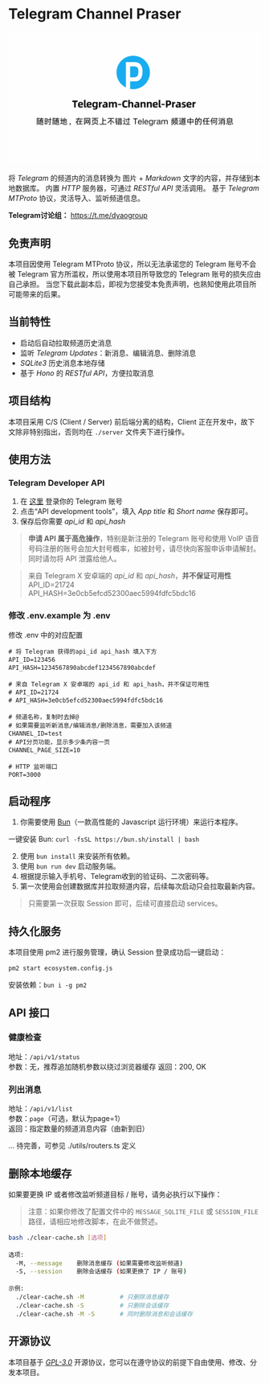 # Telegram Channel Praser

<div align="center">
  <img src="./assets/banner.png" alt="banner">
</div>

将 *Telegram* 的频道内的消息转换为 图片 + *Markdown* 文字的内容，并存储到本地数据库。
内置  *HTTP* 服务器，可通过 *RESTful API* 灵活调用。
基于 *Telegram MTProto* 协议，灵活导入、监听频道信息。

**Telegram讨论组：** https://t.me/dyaogroup

## 免责声明

本项目因使用 Telegram MTProto 协议，所以无法承诺您的 Telegram 账号不会被 Telegram 官方所滥权，所以使用本项目所导致您的 Telegram 账号的损失应由自己承担。
当您下载此副本后，即视为您接受本免责声明，也熟知使用此项目所可能带来的后果。

## 当前特性

- 启动后自动拉取频道历史消息
- 监听 *Telegram Updates*：新消息、编辑消息、删除消息
- *SQLite3* 历史消息本地存储
- 基于 *Hono* 的 *RESTful API*，方便拉取消息

## 项目结构

本项目采用 C/S (Client / Server) 前后端分离的结构，Client 正在开发中，故下文除非特别指出，否则均在 `./server` 文件夹下进行操作。

## 使用方法

### Telegram Developer API
1. 在 [这里](https://my.telegram.org/ "这里") 登录你的 Telegram 账号
2. 点击“API development tools”，填入 *App title* 和 *Short name* 保存即可。
3. 保存后你需要 *api_id* 和 *api_hash*

> **申请 API 属于高危操作**，特别是新注册的 Telegram 账号和使用 VoIP 语音号码注册的账号会加大封号概率，如被封号，请尽快向客服申诉申请解封。同时请勿将 API 泄露给他人。

> 来自 Telegram X 安卓端的 *api_id* 和 *api_hash*，**并不保证可用性**  
API_ID=21724  
API_HASH=3e0cb5efcd52300aec5994fdfc5bdc16  

### 修改 .env.example 为 .env

修改 .env 中的对应配置

```
# 将 Telegram 获得的api_id api_hash 填入下方
API_ID=123456
API_HASH=1234567890abcdef1234567890abcdef

# 来自 Telegram X 安卓端的 api_id 和 api_hash，并不保证可用性
# API_ID=21724
# API_HASH=3e0cb5efcd52300aec5994fdfc5bdc16

# 频道名称，复制时去掉@
# 如果需要监听新消息/编辑消息/删除消息，需要加入该频道
CHANNEL_ID=test
# API分页功能，显示多少条内容一页
CHANNEL_PAGE_SIZE=10

# HTTP 监听端口
PORT=3000
```

## 启动程序

1. 你需要使用 [Bun](https://bun.sh/ "Bun")（一款高性能的 Javascript 运行环境）来运行本程序。

一键安装 Bun: `curl -fsSL https://bun.sh/install | bash`

2. 使用 `bun install` 来安装所有依赖。
3. 使用 `bun run dev` 启动服务端。
4. 根据提示输入手机号、Telegram收到的验证码、二次密码等。
5. 第一次使用会创建数据库并拉取频道内容，后续每次启动只会拉取最新内容。

> 只需要第一次获取 Session 即可，后续可直接启动 services。

## 持久化服务

本项目使用 pm2 进行服务管理，确认 Session 登录成功后一键启动： 

```bash
pm2 start ecosystem.config.js
```

安装依赖：`bun i -g pm2`

## API 接口

### 健康检查

地址：`/api/v1/status`  
参数：无，推荐追加随机参数以绕过浏览器缓存
返回：200, OK

### 列出消息

地址：`/api/v1/list`  
参数：`page`（可选，默认为page=1）  
返回：指定数量的频道消息内容（由新到旧）

... 待完善，可参见 ./utils/routers.ts 定义

## 删除本地缓存

如果要更换 IP 或者修改监听频道目标 / 账号，请务必执行以下操作：

> 注意：如果你修改了配置文件中的 `MESSAGE_SQLITE_FILE` 或 `SESSION_FILE` 路径，请相应地修改脚本，在此不做赘述。

```bash
bash ./clear-cache.sh [选项]

选项:
  -M, --message    删除消息缓存 (如果需要修改监听频道)
  -S, --session    删除会话缓存 (如果更换了 IP / 账号)

示例:
  ./clear-cache.sh -M          # 只删除消息缓存
  ./clear-cache.sh -S          # 只删除会话缓存
  ./clear-cache.sh -M -S       # 同时删除消息和会话缓存
```

## 开源协议

本项目基于 [*GPL-3.0*](./LICENSE) 开源协议，您可以在遵守协议的前提下自由使用、修改、分发本项目。